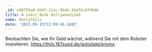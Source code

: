 ```yaml
---
_id: e90750a0-d447-11ec-9bd4-4dafbc8fdb6b
title: A Comic Book Hollywoodized
name: Henrythils
date: '2022-05-15T12:09:46.180Z'
---
```

Beobachten Sie, wie Ihr Geld wächst, während Sie mit dem Roboter investieren. https://thils.187sued.de/gotodate/promo
